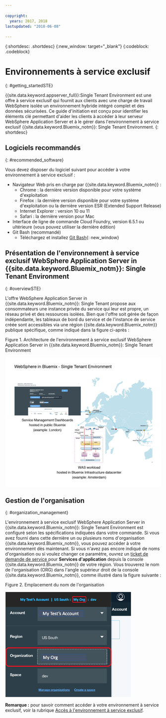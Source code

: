 ```yaml
---

copyright:
  years: 2017, 2018
lastupdated: "2018-06-08"

---
```


{:shortdesc: .shortdesc}
{:new_window: target="_blank"}
{:codeblock: .codeblock}

# Environnements à service exclusif
{: #getting_startedSTE}

{{site.data.keyword.appserver_full}}:Single Tenant Environment est une offre à service exclusif qui fournit aux clients avec une charge de travail WebSphere isolée un environnement hybride intégré complet et des données sécurisées. Ce guide d'initiation est conçu pour identifier les éléments clé permettant d'aider les clients à accéder à leur serveur WebSphere Application Server et à le gérer dans l'environnement à service exclusif {{site.data.keyword.Bluemix_notm}}: Single Tenant Environment.
{: shortdesc}


## Logiciels recommandés
{: #recommended_software}

Vous devez disposer du logiciel suivant pour accéder à votre environnement à service exclusif :
* Navigateur Web pris en charge par {{site.data.keyword.Bluemix_notm}} :
    * Chrome : la dernière version disponible pour votre système d'exploitation
    * Firefox : la dernière version disponible pour votre système d'exploitation ou la dernière version ESR (Extended Support Release)
    * Internet Explorer : version 10 ou 11
    * Safari : la dernière version pour Mac
* Interface de ligne de commande Cloud Foundry, version 6.5.1 ou ultérieure (vous pouvez utiliser la dernière édition)
* Git Bash (recommandé)
    * Téléchargez et installez [Git Bash](https://git-scm.com/downloads){: new_window}


## Présentation de l'environnement à service exclusif WebSphere Application Server in {{site.data.keyword.Bluemix_notm}}: Single Tenant Environment
{: #overviewSTE}

L'offre WebSphere Application Server in {{site.data.keyword.Bluemix_notm}}: Single Tenant propose aux consommateurs une instance privée du service qui leur est propre, un réseau privé et des ressources isolées. Bien que l'offre soit gérée de façon indépendante, les tableaux de bord du service et de l'instance de service créée sont accessibles via une région {{site.data.keyword.Bluemix_notm}} publique spécifique, comme indiqué dans la figure ci-après :

Figure 1. Architecture de l'environnement à service exclusif WebSphere Application Server in {{site.data.keyword.Bluemix_notm}}: Single Tenant Environment

![Figure 1. Architecture d'un environnement à service exclusif](images/WASaaS.png)


## Gestion de l'organisation
{: #organization_management}

L'environnement à service exclusif WebSphere Application Server in {{site.data.keyword.Bluemix_notm}}: Single Tenant Environment est configuré selon les spécifications indiquées dans votre commande. Si vous avez fourni dans cette dernière un ou plusieurs noms d'organisation {{site.data.keyword.Bluemix_notm}}, vous pouvez accéder à votre environnement dès maintenant. Si vous n'avez pas encore indiqué de noms d'organisation ou si voulez changer ce paramètre, ouvrez un [ticket de demande de service ](reportingIssues.html#reporting_issues) pour **Services d'application** depuis la console {{site.data.keyword.Bluemix_notm}} de votre région. Vous trouverez le nom de l'organisation (ORG) dans l'angle supérieur droit de la console {{site.data.keyword.Bluemix_notm}}, comme illustré dans la figure suivante :

Figure 2. Emplacement du nom de l'organisation

![Figure 2. Emplacement du nom de l'organisation](images/myORG.png)


**Remarque :** pour savoir comment accéder à votre environnement à service exclusif, voir la rubrique [Accès à l'environnement à service exclusif](singleTenantAccess.html#singleTenantEnvironment).
